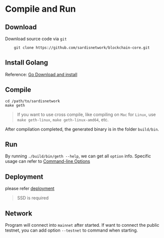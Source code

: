 # Compile and Run

## Download
Download source code via `git`
```
    git clone https://github.com/sardisnetwork/blockchain-core.git
```
## Install Golang
Reference: [Go Download and install](https://golang.org/doc/install)

## Compile
```
cd /path/to/sardisnetwork
make geth
```
> If you want to use cross compile, like compiling on `Mac` for `Linux`, use `make geth-linux`, `make geth-linux-amd64`, etc.


After compilation completed, the generated binary is in the folder `build/bin`.

## Run
By running `./build/bin/geth --help`, we can get all `option` info. Specific usage can refer to [Command-line Options](https://geth.ethereum.org/docs/interface/command-line-options)

## Deployment

please refer [deployment](/docs/developers/Deployment)

> SSD is required

## Network
Program will connect into `mainnet` after started. If want to connect the public testnet, you can add option `--testnet` to command when starting. 
